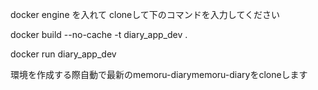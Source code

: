 docker engine を入れて
cloneして下のコマンドを入力してください

docker build --no-cache -t diary_app_dev .

docker run  diary_app_dev

環境を作成する際自動で最新のmemoru-diarymemoru-diaryをcloneします